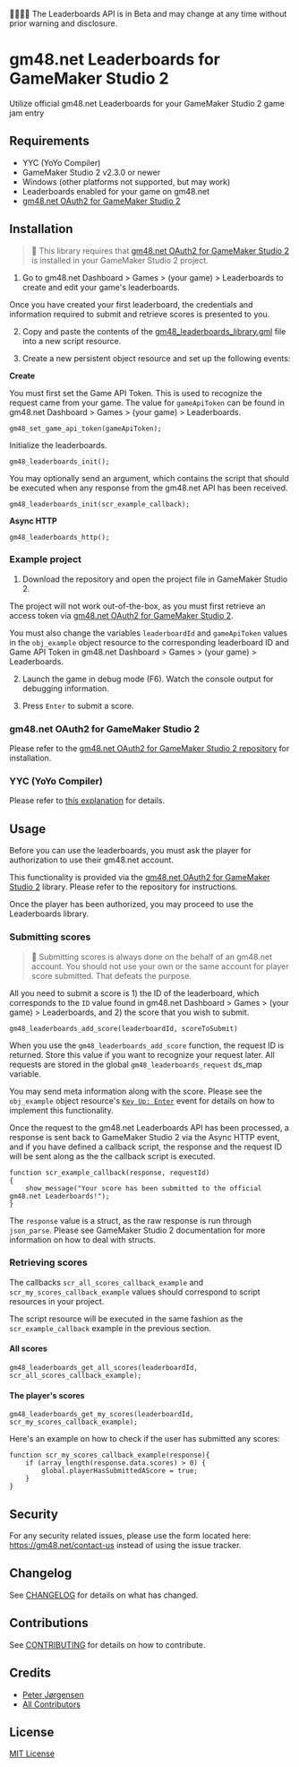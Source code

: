 👷‍♂️👷‍♀️ The Leaderboards API is in Beta and may change at any time without prior warning and disclosure.

# gm48.net Leaderboards for GameMaker Studio 2

Utilize official gm48.net Leaderboards for your GameMaker Studio 2 game jam entry

## Requirements

* YYC (YoYo Compiler)
* GameMaker Studio 2 v2.3.0 or newer
* Windows (other platforms not supported, but may work)
* Leaderboards enabled for your game on gm48.net
* [gm48.net OAuth2 for GameMaker Studio 2](https://github.com/tehwave/gm48.net-oauth2-gms2)

## Installation

> 🚨 This library requires that [gm48.net OAuth2 for GameMaker Studio 2](https://github.com/tehwave/gm48.net-oauth2-gms2) is installed in your GameMaker Studio 2 project.


1) Go to gm48.net Dashboard > Games > (your game) > Leaderboards to create and edit your game's leaderboards.

Once you have created your first leaderboard, the credentials and information required to submit and retrieve scores is presented to you.

2) Copy and paste the contents of the [gm48_leaderboards_library.gml](scripts/gm48_leaderboards_library/gm48_leaderboards_library.gml) file into a new script resource.

3) Create a new persistent object resource and set up the following events:

**Create**

You must first set the Game API Token. This is used to recognize the request came from your game. The value for `gameApiToken` can be found in gm48.net Dashboard > Games > (your game) > Leaderboards.

```gml
gm48_set_game_api_token(gameApiToken);
```

Initialize the leaderboards.

```gml
gm48_leaderboards_init();
```

You may optionally send an argument, which contains the script that should be executed when any response from the gm48.net API has been received.

```gml
gm48_leaderboards_init(scr_example_callback);
```

**Async HTTP**

```gml
gm48_leaderboards_http();
```

### Example project

1) Download the repository and open the project file in GameMaker Studio 2.

The project will not work out-of-the-box, as you must first retrieve an access token via [gm48.net OAuth2 for GameMaker Studio 2](https://github.com/tehwave/gm48.net-oauth2-gms2).

You must also change the variables `leaderboardId` and `gameApiToken` values in the `obj_example` object resource to the corresponding leaderboard ID and Game API Token in gm48.net Dashboard > Games > (your game) > Leaderboards.

2) Launch the game in debug mode (F6). Watch the console output for debugging information.

3) Press `Enter` to submit a score.

### gm48.net OAuth2 for GameMaker Studio 2

Please refer to the [gm48.net OAuth2 for GameMaker Studio 2 repository](https://github.com/tehwave/gm48.net-oauth2-gms2) for installation.

### YYC (YoYo Compiler)

Please refer to [this explanation](https://github.com/tehwave/gm48.net-oauth2-gms2#why-is-yyc-yoyo-compiler-required) for details.

## Usage

Before you can use the leaderboards, you must ask the player for authorization to use their gm48.net account.

This functionality is provided via the [gm48.net OAuth2 for GameMaker Studio 2](https://github.com/tehwave/gm48.net-oauth2-gms2) library. Please refer to the repository for instructions.

Once the player has been authorized, you may proceed to use the Leaderboards library.

### Submitting scores

> 🚨 Submitting scores is always done on the behalf of an gm48.net account. You should not use your own or the same account for player score submitted. That defeats the purpose.

All you need to submit a score is 1) the ID of the leaderboard, which corresponds to the `ID` value found in gm48.net Dashboard > Games > (your game) > Leaderboards, and 2) the score that you wish to submit.

```gml
gm48_leaderboards_add_score(leaderboardId, scoreToSubmit)
```

When you use the `gm48_leaderboards_add_score` function, the request ID is returned. Store this value if you want to recognize your request later. All requests are stored in the global `gm48_leaderboards_request` ds_map variable.

You may send meta information along with the score. Please see the `obj_example` object resource's [`Key Up: Enter`](objects/obj_example/KeyRelease_13.gml) event for details on how to implement this functionality.

Once the request to the gm48.net Leaderboards API has been processed, a response is sent back to GameMaker Studio 2 via the Async HTTP event, and if you have defined a callback script, the response and the request ID will be sent along as the the callback script is executed.

```gml
function scr_example_callback(response, requestId)
{
    show_message("Your score has been submitted to the official gm48.net Leaderboards!");
}
```

The `response` value is a struct, as the raw response is run through `json_parse`. Please see GameMaker Studio 2 documentation for more information on how to deal with structs.

### Retrieving scores

The callbacks `scr_all_scores_callback_example` and `scr_my_scores_callback_example` values should correspond to script resources in your project.

The script resource will be executed in the same fashion as the `scr_example_callback` example in the previous section.

#### All scores

```gml
gm48_leaderboards_get_all_scores(leaderboardId, scr_all_scores_callback_example);
```

#### The player's scores

```gml
gm48_leaderboards_get_my_scores(leaderboardId, scr_my_scores_callback_example);
```

Here's an example on how to check if the user has submitted any scores:

```gml
function scr_my_scores_callback_example(response){
    if (array_length(response.data.scores) > 0) {
        global.playerHasSubmittedAScore = true;
    }
}
```

## Security

For any security related issues, please use the form located here: https://gm48.net/contact-us instead of using the issue tracker.

## Changelog

See [CHANGELOG](CHANGELOG.md) for details on what has changed.

## Contributions

See [CONTRIBUTING](CONTRIBUTING.md) for details on how to contribute.

## Credits

- [Peter Jørgensen](https://github.com/tehwave)
- [All Contributors](../../contributors)

## License

[MIT License](LICENSE)
